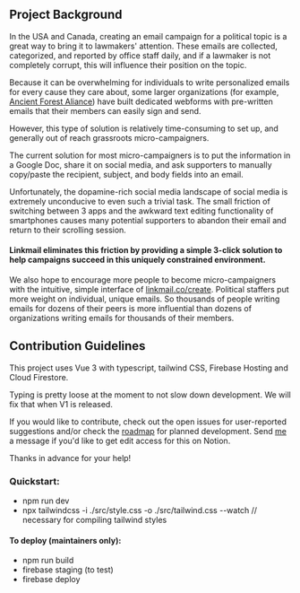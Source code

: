 ## Project Background

In the USA and Canada, creating an email campaign for a political topic is a great way to bring it to lawmakers' attention. These emails are collected, categorized, and reported by office staff daily, and if a lawmaker is not completely corrupt, this will influence their position on the topic.

Because it can be overwhelming for individuals to write personalized emails for every cause they care about, some larger organizations (for example, [Ancient Forest Aliance](https://ancientforestalliance.org/take-action-for-forests/call-for-ecosystem-based-targets/)) have built dedicated webforms with pre-written emails that their members can easily sign and send.

However, this type of solution is relatively time-consuming to set up, and generally out of reach grassroots micro-campaigners.

The current solution for most micro-campaigners is to put the information in a Google Doc, share it on social media, and ask supporters to manually copy/paste the recipient, subject, and body fields into an email.

Unfortunately, the dopamine-rich social media landscape of social media is extremely unconducive to even such a trivial task. The small friction of switching between 3 apps and the awkward text editing functionality of smartphones causes many potential supporters to abandon their email and return to their scrolling session. 

#### Linkmail eliminates this friction by providing a simple 3-click solution to help campaigns succeed in this uniquely constrained environment.

We also hope to encourage more people to become micro-campaigners with the intuitive, simple interface of [linkmail.co/create](https://linkmail.co/create). Political staffers put more weight on individual, unique emails. So thousands of people writing emails for dozens of their peers is more influential than dozens of organizations writing emails for thousands of their members.

## Contribution Guidelines

This project uses Vue 3 with typescript, tailwind CSS, Firebase Hosting and Cloud Firestore.

Typing is pretty loose at the moment to not slow down development. We will fix that when V1 is released. 

If you would like to contribute, check out the open issues for user-reported suggestions and/or check the [roadmap](https://noal.notion.site/LINKMAIL-10949879f7704c5eb459a2965b11a3d5) for planned development. Send [me](https://github.com/noalbalint) a message if you'd like to get edit access for this on Notion.

Thanks in advance for your help!


### Quickstart: 
- npm run dev
- npx tailwindcss -i ./src/style.css -o ./src/tailwind.css --watch // necessary for compiling tailwind styles

#### To deploy (maintainers only):
- npm run build
- firebase staging (to test)
- firebase deploy
